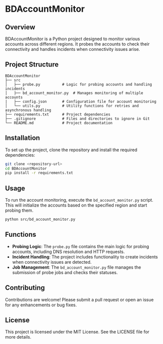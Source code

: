 # BDAccountMonitor

## Overview
BDAccountMonitor is a Python project designed to monitor various accounts across different regions. It probes the accounts to check their connectivity and handles incidents when connectivity issues arise.

## Project Structure
```
BDAccountMonitor
├── src
│   ├── probe.py          # Logic for probing accounts and handling incidents
│   ├── bd_account_monitor.py  # Manages monitoring of multiple accounts
|   ├── config.json       # Configuration file for account monitoring
│   └── utils.py          # Utility functions for retries and asynchronous handling
├── requirements.txt      # Project dependencies
├── .gitignore            # Files and directories to ignore in Git
└── README.md             # Project documentation
```

## Installation
To set up the project, clone the repository and install the required dependencies:

```bash
git clone <repository-url>
cd BDAccountMonitor
pip install -r requirements.txt
```

## Usage
To run the account monitoring, execute the `bd_account_monitor.py` script. This will initialize the accounts based on the specified region and start probing them.

```bash
python src/bd_account_monitor.py
```

## Functions
- **Probing Logic**: The `probe.py` file contains the main logic for probing accounts, including DNS resolution and HTTP requests.
- **Incident Handling**: The project includes functionality to create incidents when connectivity issues are detected.
- **Job Management**: The `bd_account_monitor.py` file manages the submission of probe jobs and checks their statuses.

## Contributing
Contributions are welcome! Please submit a pull request or open an issue for any enhancements or bug fixes.

## License
This project is licensed under the MIT License. See the LICENSE file for more details.